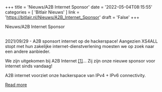 +++
title = 'Nieuws/A2B Internet Sponsor'
date = '2022-05-04T08:15:55'
categories = [ 
 'Bitlair Nieuws' 
] 
link = 'https://bitlair.nl/Nieuws/A2B_Internet_Sponsor'
draft = 'False'
+++

<div class="mw-content-ltr mw-parser-output" dir="ltr" lang="en"><p><a class="mw-selflink selflink">Nieuws/A2B Internet Sponsor</a>
</p></div><div class="mw-content-ltr mw-parser-output" dir="ltr" lang="en"><p><br />
2021/09/29 - A2B sponsort internet op de hackerspace!
Aangezien XS4ALL stopt met hun zakelijke internet-dienstverlening moesten we op zoek naar een andere aanbieder.
</p><p>We zijn uitgekomen bij A2B Internet <a class="external autonumber" href="https://www.a2b-internet.com" rel="nofollow">[1]</a>... Zij zijn onze nieuwe sponsor voor internet sinds vandaag!
</p><p>A2B internet voorziet onze hackerspace van IPv4 + IPv6 connectivity.
</p></div>

[Read more](https://bitlair.nl/Nieuws/A2B_Internet_Sponsor)